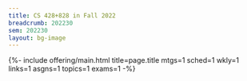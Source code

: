 ```yaml
---
title: CS 428+828 in Fall 2022
breadcrumb: 202230
sem: 202230
layout: bg-image
---
```

{%- include offering/main.html
  title=page.title
  mtgs=1
  sched=1
  wkly=1
  links=1
  asgns=1
  topics=1
  exams=1
-%}
